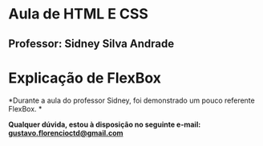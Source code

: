 # Aula de HTML E CSS

## Professor: Sidney Silva Andrade

# Explicação de FlexBox

*Durante a aula do professor Sidney, foi demonstrado um pouco referente FlexBox. *  

**Qualquer dúvida, estou à disposição no seguinte e-mail: gustavo.florencioctd@gmail.com**
